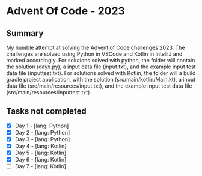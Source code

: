 # Advent Of Code - 2023
## Summary
My humble attempt at solving the [Advent of Code](https://adventofcode.com/) challenges 2023.
The challenges are solved using Python in VSCode and Kotlin in IntelliJ and marked accordingly.
For solutions solved with python, the folder will contain the solution (dayx.py), a input data file (input.txt), and the example input test data file (inputtest.txt).
For solutions solved with Kotlin, the folder will a build gradle project application, with the solution (src/main/kotlin/Main.kt), a input data file (src/main/resources/input.txt), and the example input test data file (src/main/resources/inputtest.txt).

## Tasks not completed
- [x] Day 1 - [lang: Python]
- [x] Day 2 - [lang: Python]
- [x] Day 3 - [lang: Python]
- [x] Day 4 - [lang: Kotlin]
- [x] Day 5 - [lang: Kotlin]
- [x] Day 6 - [lang: Kotlin]
- [ ] Day 7 - [lang: Kotlin]
